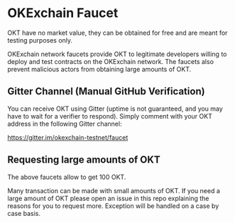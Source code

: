 # OKExchain Faucet

OKT have no market value, they can be obtained for free and are meant for testing purposes only.

OKExchain network faucets provide OKT to legitimate developers willing to deploy and test contracts on the OKExchain network. The faucets also prevent malicious actors from obtaining large amounts of OKT.

## Gitter Channel (Manual GitHub Verification)

You can receive OKT using Gitter (uptime is not guaranteed, and you may have to wait for a verifier to respond). Simply comment with your OKT address in the following Gitter channel:

https://gitter.im/okexchain-testnet/faucet

## Requesting large amounts of OKT

The above faucets allow to get 100 OKT.

Many transaction can be made with small amounts of OKT. If you need a large amount of OKT please open an issue in this repo explaining the reasons for you to request more. Exception will be handled on a case by case basis.
